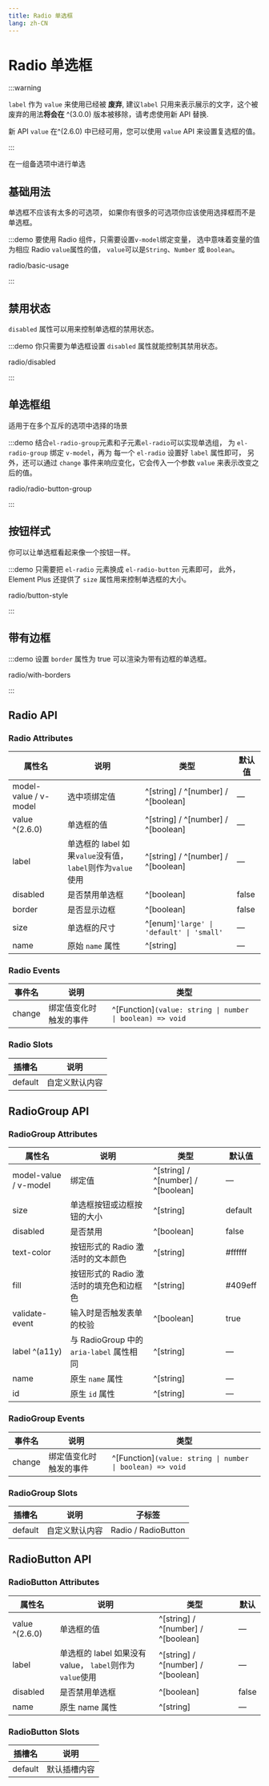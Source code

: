 ```yaml
---
title: Radio 单选框
lang: zh-CN
---
```


# Radio 单选框

:::warning

`label` 作为 `value` 来使用已经被 **废弃**, 建议`label` 只用来表示展示的文字，这个被废弃的用法**将会在** ^(3.0.0) 版本被移除，请考虑使用新 API 替换.

新 API `value` 在^(2.6.0) 中已经可用，您可以使用 `value` API 来设置复选框的值。

:::

在一组备选项中进行单选

## 基础用法

单选框不应该有太多的可选项， 如果你有很多的可选项你应该使用选择框而不是单选框。

:::demo 要使用 Radio 组件，只需要设置`v-model`绑定变量， 选中意味着变量的值为相应 Radio `value`属性的值， `value`可以是`String`、`Number` 或 `Boolean`。

radio/basic-usage

:::

## 禁用状态

`disabled` 属性可以用来控制单选框的禁用状态。

:::demo 你只需要为单选框设置 `disabled` 属性就能控制其禁用状态。

radio/disabled

:::

## 单选框组

适用于在多个互斥的选项中选择的场景

:::demo 结合`el-radio-group`元素和子元素`el-radio`可以实现单选组， 为 `el-radio-group` 绑定 `v-model`，再为 每一个 `el-radio` 设置好 `label` 属性即可， 另外，还可以通过 `change` 事件来响应变化，它会传入一个参数 `value` 来表示改变之后的值。

radio/radio-button-group

:::

## 按钮样式

你可以让单选框看起来像一个按钮一样。

:::demo 只需要把 `el-radio` 元素换成 `el-radio-button` 元素即可， 此外，Element Plus 还提供了 `size` 属性用来控制单选框的大小。

radio/button-style

:::

## 带有边框

:::demo 设置 `border` 属性为 true 可以渲染为带有边框的单选框。

radio/with-borders

:::

## Radio API

### Radio Attributes

| 属性名                   | 说明                                           | 类型                                         | 默认值   |
| --------------------- | -------------------------------------------- | ------------------------------------------ | ----- |
| model-value / v-model | 选中项绑定值                                       | ^[string] / ^[number] / ^[boolean]         | —     |
| value ^(2.6.0)        | 单选框的值                                        | ^[string] / ^[number] / ^[boolean]         | —     |
| label                 | 单选框的 label 如果`value`没有值， `label`则作为`value`使用 | ^[string] / ^[number] / ^[boolean]         | —     |
| disabled              | 是否禁用单选框                                      | ^[boolean]                                 | false |
| border                | 是否显示边框                                       | ^[boolean]                                 | false |
| size                  | 单选框的尺寸                                       | ^[enum]`'large' \| 'default' \| 'small'` | —     |
| name                  | 原始 `name` 属性                                 | ^[string]                                  | —     |

### Radio Events

| 事件名    | 说明          | 类型                                                             |
| ------ | ----------- | -------------------------------------------------------------- |
| change | 绑定值变化时触发的事件 | ^[Function]`(value: string \| number \| boolean) => void` |

### Radio Slots

| 插槽名     | 说明      |
| ------- | ------- |
| default | 自定义默认内容 |

## RadioGroup API

### RadioGroup Attributes

| 属性名                   | 说明                                | 类型                                 | 默认值     |
| --------------------- | --------------------------------- | ---------------------------------- | ------- |
| model-value / v-model | 绑定值                               | ^[string] / ^[number] / ^[boolean] | —       |
| size                  | 单选框按钮或边框按钮的大小                     | ^[string]                          | default |
| disabled              | 是否禁用                              | ^[boolean]                         | false   |
| text-color            | 按钮形式的 Radio 激活时的文本颜色              | ^[string]                          | #ffffff |
| fill                  | 按钮形式的 Radio 激活时的填充色和边框色           | ^[string]                          | #409eff |
| validate-event        | 输入时是否触发表单的校验                      | ^[boolean]                         | true    |
| label ^(a11y)         | 与 RadioGroup 中的 `aria-label` 属性相同 | ^[string]                          | —       |
| name                  | 原生 `name` 属性                      | ^[string]                          | —       |
| id                    | 原生 `id` 属性                        | ^[string]                          | —       |

### RadioGroup Events

| 事件名    | 说明          | 类型                                                             |
| ------ | ----------- | -------------------------------------------------------------- |
| change | 绑定值变化时触发的事件 | ^[Function]`(value: string \| number \| boolean) => void` |

### RadioGroup Slots

| 插槽名     | 说明      | 子标签                 |
| ------- | ------- | ------------------- |
| default | 自定义默认内容 | Radio / RadioButton |

## RadioButton API

### RadioButton Attributes

| 属性名            | 说明                                         | 类型                                 | 默认    |
| -------------- | ------------------------------------------ | ---------------------------------- | ----- |
| value ^(2.6.0) | 单选框的值                                      | ^[string] / ^[number] / ^[boolean] | —     |
| label          | 单选框的 label 如果没有 value， `label`则作为`value`使用 | ^[string] / ^[number] / ^[boolean] | —     |
| disabled       | 是否禁用单选框                                    | ^[boolean]                         | false |
| name           | 原生 name 属性                                 | ^[string]                          | —     |

### RadioButton Slots

| 插槽名     | 说明     |
| ------- | ------ |
| default | 默认插槽内容 |
